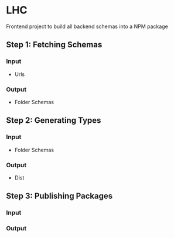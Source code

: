 # LHC

Frontend project to build all backend schemas into a NPM package

## Step 1: Fetching Schemas

### Input

- Urls

### Output

- Folder Schemas

## Step 2: Generating Types

### Input

- Folder Schemas

### Output

- Dist

## Step 3: Publishing Packages

### Input

### Output
